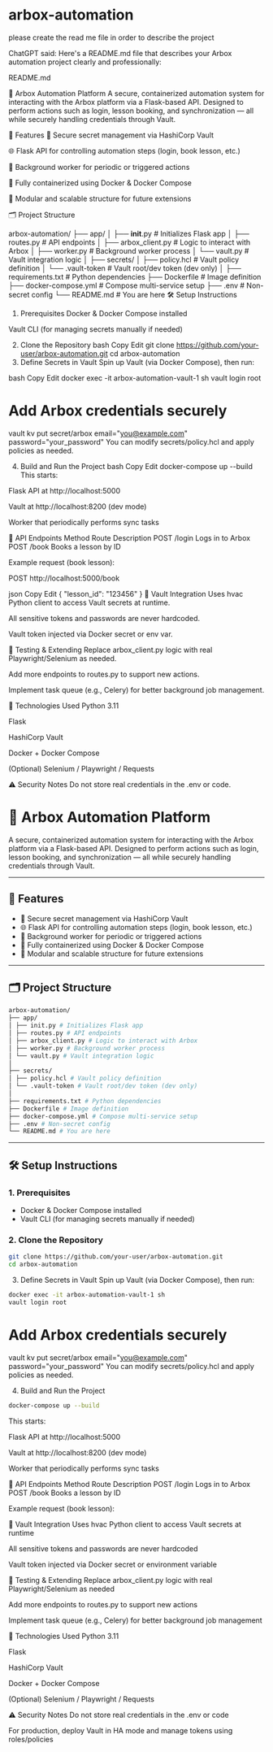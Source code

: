 # arbox-automation

please create the read me file in order to describe the project


ChatGPT said:
Here's a README.md file that describes your Arbox automation project clearly and professionally:

README.md

🧠 Arbox Automation Platform
A secure, containerized automation system for interacting with the Arbox platform via a Flask-based API. Designed to perform actions such as login, lesson booking, and synchronization — all while securely handling credentials through Vault.

🚀 Features
🔐 Secure secret management via HashiCorp Vault

🌐 Flask API for controlling automation steps (login, book lesson, etc.)

🧵 Background worker for periodic or triggered actions

🐳 Fully containerized using Docker & Docker Compose

🧠 Modular and scalable structure for future extensions

🗂️ Project Structure


arbox-automation/
├── app/
│   ├── __init__.py           # Initializes Flask app
│   ├── routes.py             # API endpoints
│   ├── arbox_client.py       # Logic to interact with Arbox
│   ├── worker.py             # Background worker process
│   └── vault.py              # Vault integration logic
│
├── secrets/
│   ├── policy.hcl            # Vault policy definition
│   └── .vault-token          # Vault root/dev token (dev only)
│
├── requirements.txt          # Python dependencies
├── Dockerfile                # Image definition
├── docker-compose.yml        # Compose multi-service setup
├── .env                      # Non-secret config
└── README.md                 # You are here
🛠️ Setup Instructions
1. Prerequisites
Docker & Docker Compose installed

Vault CLI (for managing secrets manually if needed)

2. Clone the Repository
bash
Copy
Edit
git clone https://github.com/your-user/arbox-automation.git
cd arbox-automation
3. Define Secrets in Vault
Spin up Vault (via Docker Compose), then run:

bash
Copy
Edit
docker exec -it arbox-automation-vault-1 sh
vault login root

# Add Arbox credentials securely
vault kv put secret/arbox email="you@example.com" password="your_password"
You can modify secrets/policy.hcl and apply policies as needed.

4. Build and Run the Project
bash
Copy
Edit
docker-compose up --build
This starts:

Flask API at http://localhost:5000

Vault at http://localhost:8200 (dev mode)

Worker that periodically performs sync tasks

🔌 API Endpoints
Method	Route	Description
POST	/login	Logs in to Arbox
POST	/book	Books a lesson by ID

Example request (book lesson):

POST http://localhost:5000/book

json
Copy
Edit
{
  "lesson_id": "123456"
}
🔐 Vault Integration
Uses hvac Python client to access Vault secrets at runtime.

All sensitive tokens and passwords are never hardcoded.

Vault token injected via Docker secret or env var.

🧪 Testing & Extending
Replace arbox_client.py logic with real Playwright/Selenium as needed.

Add more endpoints to routes.py to support new actions.

Implement task queue (e.g., Celery) for better background job management.

🧰 Technologies Used
Python 3.11

Flask

HashiCorp Vault

Docker + Docker Compose

(Optional) Selenium / Playwright / Requests

⚠️ Security Notes
Do not store real credentials in the .env or code.





# 🧠 Arbox Automation Platform

A secure, containerized automation system for interacting with the Arbox platform via a Flask-based API. Designed to perform actions such as login, lesson booking, and synchronization — all while securely handling credentials through Vault.

---

## 🚀 Features

- 🔐 Secure secret management via HashiCorp Vault  
- 🌐 Flask API for controlling automation steps (login, book lesson, etc.)  
- 🧵 Background worker for periodic or triggered actions  
- 🐳 Fully containerized using Docker & Docker Compose  
- 🧠 Modular and scalable structure for future extensions  

---

## 🗂️ Project Structure
```bash
arbox-automation/
├── app/
│ ├── init.py # Initializes Flask app
│ ├── routes.py # API endpoints
│ ├── arbox_client.py # Logic to interact with Arbox
│ ├── worker.py # Background worker process
│ └── vault.py # Vault integration logic
│
├── secrets/
│ ├── policy.hcl # Vault policy definition
│ └── .vault-token # Vault root/dev token (dev only)
│
├── requirements.txt # Python dependencies
├── Dockerfile # Image definition
├── docker-compose.yml # Compose multi-service setup
├── .env # Non-secret config
└── README.md # You are here
```

---

## 🛠️ Setup Instructions

### 1. Prerequisites

- Docker & Docker Compose installed  
- Vault CLI (for managing secrets manually if needed)

### 2. Clone the Repository

```bash
git clone https://github.com/your-user/arbox-automation.git
cd arbox-automation
```
3. Define Secrets in Vault
Spin up Vault (via Docker Compose), then run:

```bash
docker exec -it arbox-automation-vault-1 sh
vault login root
```
# Add Arbox credentials securely
vault kv put secret/arbox email="you@example.com" password="your_password"
You can modify secrets/policy.hcl and apply policies as needed.

4. Build and Run the Project
```bash
docker-compose up --build
```
This starts:

Flask API at http://localhost:5000

Vault at http://localhost:8200 (dev mode)

Worker that periodically performs sync tasks

🔌 API Endpoints
Method	Route	Description
POST	/login	Logs in to Arbox
POST	/book	Books a lesson by ID

Example request (book lesson):

🔐 Vault Integration
Uses hvac Python client to access Vault secrets at runtime

All sensitive tokens and passwords are never hardcoded

Vault token injected via Docker secret or environment variable

🧪 Testing & Extending
Replace arbox_client.py logic with real Playwright/Selenium as needed

Add more endpoints to routes.py to support new actions

Implement task queue (e.g., Celery) for better background job management

🧰 Technologies Used
Python 3.11

Flask

HashiCorp Vault

Docker + Docker Compose

(Optional) Selenium / Playwright / Requests

⚠️ Security Notes
Do not store real credentials in the .env or code

For production, deploy Vault in HA mode and manage tokens using roles/policies
